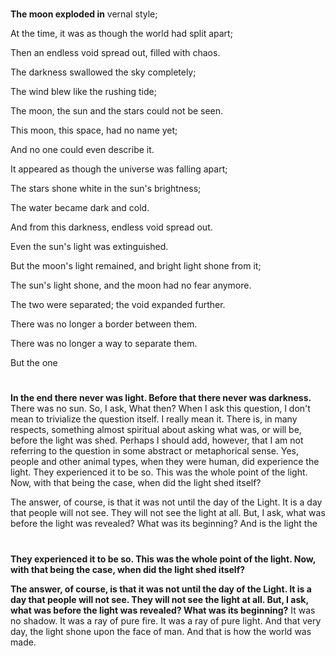 # 

**The moon exploded in** vernal style;

At the time, it was as though the world had split apart;

Then an endless void spread out, filled with chaos.

The darkness swallowed the sky completely;

The wind blew like the rushing tide;

The moon, the sun and the stars could not be seen.

This moon, this space, had no name yet;

And no one could even describe it.

It appeared as though the universe was falling apart;

The stars shone white in the sun's brightness;

The water became dark and cold.

And from this darkness, endless void spread out.

Even the sun's light was extinguished.

But the moon's light remained, and bright light shone from it;

The sun's light shone, and the moon had no fear anymore.

The two were separated; the void expanded further.

There was no longer a border between them.

There was no longer a way to separate them.

But the one

#

**In the end there never was light. Before that there never was darkness.**
There was no sun. So, I ask, What then?
When I ask this question, I don't mean to trivialize the question itself.  I really 
mean it.  There is, in many respects, something almost spiritual about asking what 
was, or will be, before the light was shed.  Perhaps I should add, however, that I 
am not referring to the question in some abstract or metaphorical sense.  Yes, people
and other animal types, when they were human, did experience the light.  They 
experienced it to be so.  This was the whole point of the light.  Now, with that being
the case, when did the light shed itself?

The answer, of course, is that it was not until the day of the Light. It is a day that people will not see.  They will not see the light at all.  But, I ask, what was before the light was revealed?  What was its beginning?  And is the light the

#

**They experienced it to be so. This was the whole point of the light. Now, with that being the case, when did the light shed itself?**

**The answer, of course, is that it was not until the day of the Light. It is a day that people will not see. They will not see the light at all. But, I ask, what was before the light was revealed? What was its beginning?**
It was no shadow. It was a ray of pure fire. It was a ray of pure light. And that very day, the light shone upon the face of man. And that is how the world was made.

